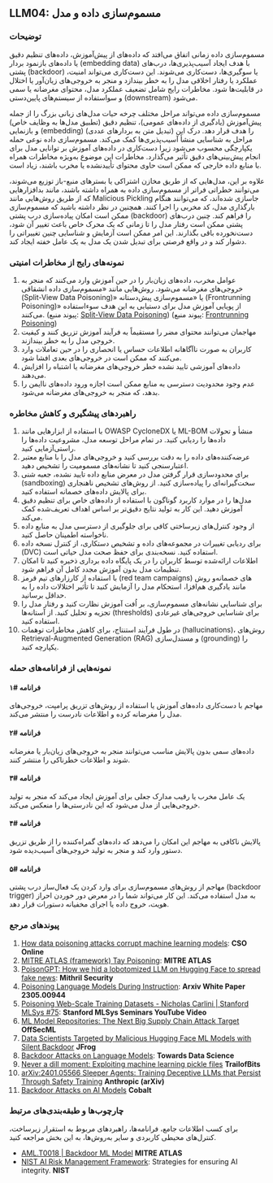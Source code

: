 ## LLM04: مسموم‌سازی داده‌ و مدل

### توضیحات

مسموم‌سازی داده زمانی اتفاق می‌افتد که داده‌های از پیش‌آموزش، داده‌های تنظیم دقیق یا داده‌های بازنمود بردار (embedding data) با هدف ایجاد آسیب‌پذیری‌ها، درب‌های پشتی (backdoor) یا سوگیری‌ها، دست‌کاری می‌شوند. این دست‌کاری می‌تواند امنیت، عملکرد یا رفتار اخلاقی مدل را به خطر بیندازد و منجر به خروجی‌های زیان‌آور یا اختلال در قابلیت‌ها شود. مخاطرات رایج شامل تضعیف عملکرد مدل، محتوای مغرضانه یا سمی و سواستفاده از سیستم‌های پایین‌دستی (downstream) می‌شود.

مسموم‌سازی داده می‌تواند مراحل مختلف چرخه حیات مدل‌های زبانی بزرگ را از جمله پیش‌آموزش (یادگیری از داده‌های عمومی)، تنظیم دقیق (تطبیق مدل‌ها به وظایف خاص) و بازنمایی (embedding) (تبدیل متن به بردارهای عددی) را هدف قرار دهد. درک این مراحل به شناسایی منشأ آسیب‌پذیری‌ها کمک می‌کند. مسموم‌سازی داده نوعی حمله یکپارچگی محسوب می‌شود زیرا دست‌کاری در داده‌های آموزش بر توانایی مدل برای انجام پیش‌بینی‌های دقیق تأثیر می‌گذارد. مخاطرات این موضوع به‌ویژه مخاطرات همراه با منابع داده خارجی که ممکن است حاوی محتوای تأیید‌نشده یا مخرب باشند، زیاد است.

علاوه بر این، مدل‌هایی که از طریق مخازن اشتراکی یا بسترهای منبع-باز توزیع می‌شوند، می‌توانند خطراتی فراتر از مسموم‌سازی داده به همراه داشته باشند، مانند بدافزارهایی که از طریق روش‌هایی مانند Malicious Pickling جاسازی شده‌اند، که می‌توانند هنگام بارگذاری مدل، کد مخربی را اجرا کنند. همچنین در نظر داشته‌ باشید که مسموم‌سازی ممکن است امکان پیاده‌سازی درب پشتی (backdoor) را فراهم کند. چنین درب‌های پشتی ممکن است رفتار مدل را تا زمانی که یک محرک خاص باعث تغییر آن شود، دست‌نخورده باقی بگذارند. این امر ممکن است آزمایش و شناسایی چنین تغییراتی را دشوار کند و در واقع فرصتی برای تبدیل شدن یک مدل به یک عامل خفته ایجاد کند.

### نمونه‌های رایج از مخاطرات امنیتی

1. عوامل مخرب، داده‌های زیان‌بار را در حین آموزش وارد می‌کنند که منجر به خروجی‌های مغرضانه می‌شود. روش‌هایی مانند «مسموم‌سازی داده انشقاقی (Split-View Data Poisoning)» یا «مسموم‌سازی پیش‌دستانه (Frontrunning Poisoning)» از پویایی آموزش مدل برای دستیابی به این هدف سوءاستفاده می‌کنند.
  (پیوند منبع:  [Split-View Data Poisoning](https://github.com/GangGreenTemperTatum/speaking/blob/main/dc604/hacker-summer-camp-23/Ads%20_%20Poisoning%20Web%20Training%20Datasets%20_%20Flow%20Diagram%20-%20Exploit%201%20Split-View%20Data%20Poisoning.jpeg))
  (پیوند منبع: [Frontrunning Poisoning](https://github.com/GangGreenTemperTatum/speaking/blob/main/dc604/hacker-summer-camp-23/Ads%20_%20Poisoning%20Web%20Training%20Datasets%20_%20Flow%20Diagram%20-%20Exploit%202%20Frontrunning%20Data%20Poisoning.jpeg))
2. مهاجمان می‌توانند محتوای مضر را مستقیماً به فرآیند آموزش تزریق کنند و کیفیت خروجی مدل را به خطر بیندازند.
3. کاربران به صورت ناآگاهانه اطلاعات حساس یا انحصاری را در حین تعاملات وارد می‌‌کنند که ممکن است در خروجی‌های بعدی افشا شود.
4. داده‌های آموزشی تایید نشده خطر خروجی‌های مغرضانه یا اشتباه را افزایش می‌دهند.
5. عدم وجود محدودیت‌ دسترسی به منابع ممکن است اجازه ورود داده‌های ناایمن را بدهد، که منجر به خروجی‌های مغرضانه می‌شود.

### راهبردهای پیشگیری و کاهش مخاطره

1. با استفاده از ابزارهایی مانند OWASP CycloneDX یا ML-BOM منشأ و تحولات داده‌ها را ردیابی کنید. در تمام مراحل توسعه مدل، مشروعیت داده‌ها را راستی‌آزمایی کنید.
2. عرضه‌کننده‌های داده را به دقت بررسی کنید و خروجی‌های مدل را با منابع معتبر اعتبارسنجی کنید تا نشانه‌های مسمومیت را تشخیص دهید.
3. برای محدودسازی قرار‌ گرفتن مدل در معرض منابع داده تایید‌ نشده، جعبه شنی (sandboxing) سخت‌گیرانه‌ای را پیاده‌سازی کنید. از روش‌های تشخیص ناهنجاری برای پالایش داده‌های خصمانه استفاده کنید.
4. مدل‌ها را در موارد کاربرد گوناگون با استفاده از داده‌های خاص برای تنظیم دقیق آموزش دهید. این کار به تولید نتایج دقیق‌تر بر اساس اهداف تعریف‌شده کمک می‌کند.
5. از وجود کنترل‌های زیرساختی کافی برای جلوگیری از دسترسی مدل به منابع داده ناخواسته اطمینان حاصل کنید.
6. برای ردیابی تغییرات در مجموعه‌های داده و تشخیص دستکاری، از کنترل نسخه داده (DVC) استفاده کنید. نسخه‌بندی برای حفظ صحت مدل حیاتی است.
7. اطلاعات ارائه‌شده توسط کاربران را در یک پایگاه داده برداری ذخیره کنید تا امکان تنظیمات مدل بدون آموزش مجدد کامل آن فراهم شود.
8. با استفاده از کارزارهای تیم قرمز (red team campaigns) و روش‎‌های خصمانه مانند یادگیری هم‌افزا، استحکام مدل را آزمایش کنید تا تأثیر اختلالات داده را به حداقل برسانید.
9. برای شناسایی نشانه‌های مسموم‌سازی، بر اُفت آموزش نظارت کنید و رفتار مدل را تجزیه و تحلیل کنید. از آستانه‌ها (thresholds) برای شناسایی خروجی‌های غیرعادی استفاده کنید.
10. در طول فرآیند استنتاج، برای کاهش مخاطرات توهمات (hallucinations)، روش‌های Retrieval-Augmented Generation (RAG) و مستدل‌سازی (grounding) را یکپارچه کنید.

### نمونه‌هایی از فرانامه‌های حمله

#### فرانامه #۱

  مهاجم با دست‌کاری داده‌های آموزش یا استفاده از روش‌های تزریق پرامپت، خروجی‌های مدل را مغرضانه کرده و اطلاعات نادرست را منتشر می‌کند.

#### فرانامه #۲

  داده‌های سمی بدون پالایش مناسب می‌توانند منجر به خروجی‌های زیان‌بار یا مغرضانه شوند و اطلاعات خطرناکی را منتشر کنند.

#### فرانامه #۳

  یک عامل مخرب یا رقیب مدارک جعلی برای آموزش ایجاد می‌کند که منجر به تولید خروجی‌هایی از مدل می‌شود که این نادرستی‌ها را منعکس می‌کند.

#### فرانامه #۴

  پالایش ناکافی به مهاجم این امکان را می‌دهد که داده‌های گمراه‌کننده را از طریق تزریق دستور وارد کند و منجر به تولید خروجی‌های آسیب‌دیده شود.

#### فرانامه #۵

  مهاجم از روش‌های مسموم‌سازی برای وارد کردن یک فعال‌ساز درب پشتی (backdoor trigger) به مدل استفاده می‌کند. این کار می‌تواند شما را در معرض دور خوردن احراز هویت، خروج داده یا اجرای مخفیانه دستورات قرار دهد.

### پیوند‌های مرجع

1. [How data poisoning attacks corrupt machine learning models](https://www.csoonline.com/article/3613932/how-data-poisoning-attacks-corrupt-machine-learning-models.html): **CSO Online**
2. [MITRE ATLAS (framework) Tay Poisoning](https://atlas.mitre.org/studies/AML.CS0009/): **MITRE ATLAS**
3. [PoisonGPT: How we hid a lobotomized LLM on Hugging Face to spread fake news](https://blog.mithrilsecurity.io/poisongpt-how-we-hid-a-lobotomized-llm-on-hugging-face-to-spread-fake-news/): **Mithril Security**
4. [Poisoning Language Models During Instruction](https://arxiv.org/abs/2305.00944): **Arxiv White Paper 2305.00944**
5. [Poisoning Web-Scale Training Datasets - Nicholas Carlini | Stanford MLSys #75](https://www.youtube.com/watch?v=h9jf1ikcGyk): **Stanford MLSys Seminars YouTube Video**
6. [ML Model Repositories: The Next Big Supply Chain Attack Target](https://www.darkreading.com/cloud-security/ml-model-repositories-next-big-supply-chain-attack-target) **OffSecML**
7. [Data Scientists Targeted by Malicious Hugging Face ML Models with Silent Backdoor](https://jfrog.com/blog/data-scientists-targeted-by-malicious-hugging-face-ml-models-with-silent-backdoor/) **JFrog**
8. [Backdoor Attacks on Language Models](https://towardsdatascience.com/backdoor-attacks-on-language-models-can-we-trust-our-models-weights-73108f9dcb1f): **Towards Data Science**
9. [Never a dill moment: Exploiting machine learning pickle files](https://blog.trailofbits.com/2021/03/15/never-a-dill-moment-exploiting-machine-learning-pickle-files/) **TrailofBits**
10. [arXiv:2401.05566 Sleeper Agents: Training Deceptive LLMs that Persist Through Safety Training](https://www.anthropic.com/news/sleeper-agents-training-deceptive-llms-that-persist-through-safety-training) **Anthropic (arXiv)**
11. [Backdoor Attacks on AI Models](https://www.cobalt.io/blog/backdoor-attacks-on-ai-models) **Cobalt**

### چارچوب‌ها و طبقه‌بندی‌های مرتبط

برای کسب اطلاعات جامع، فرانامه‌ها، راهبردهای مربوط به استقرار زیرساخت، کنترل‌های محیطی کاربردی و سایر به‌روش‌ها، به این بخش مراجعه کنید.

- [AML.T0018 | Backdoor ML Model](https://atlas.mitre.org/techniques/AML.T0018) **MITRE ATLAS**
- [NIST AI Risk Management Framework](https://www.nist.gov/itl/ai-risk-management-framework): Strategies for ensuring AI integrity. **NIST**
